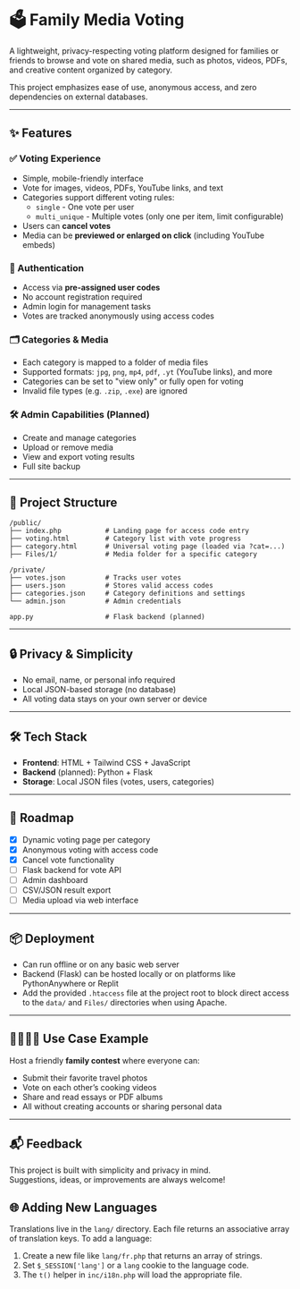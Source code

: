 # 🗳️ Family Media Voting

A lightweight, privacy-respecting voting platform designed for families or friends to browse and vote on shared media, such as photos, videos, PDFs, and creative content organized by category.

This project emphasizes ease of use, anonymous access, and zero dependencies on external databases.

---

## ✨ Features

### ✅ Voting Experience
- Simple, mobile-friendly interface
- Vote for images, videos, PDFs, YouTube links, and text
- Categories support different voting rules:
  - `single` - One vote per user
  - `multi_unique` - Multiple votes (only one per item, limit configurable)
- Users can **cancel votes**
- Media can be **previewed or enlarged on click** (including YouTube embeds)

### 🔐 Authentication
- Access via **pre-assigned user codes**
- No account registration required
- Admin login for management tasks
- Votes are tracked anonymously using access codes

### 🗂 Categories & Media
- Each category is mapped to a folder of media files
- Supported formats: `jpg`, `png`, `mp4`, `pdf`, `.yt` (YouTube links), and more
- Categories can be set to "view only" or fully open for voting
- Invalid file types (e.g. `.zip`, `.exe`) are ignored

### 🛠 Admin Capabilities (Planned)
- Create and manage categories
- Upload or remove media
- View and export voting results
- Full site backup

---

## 📁 Project Structure

```
/public/
├── index.php           # Landing page for access code entry
├── voting.html         # Category list with vote progress
├── category.html       # Universal voting page (loaded via ?cat=...)
├── Files/1/            # Media folder for a specific category

/private/
├── votes.json          # Tracks user votes
├── users.json          # Stores valid access codes
├── categories.json     # Category definitions and settings
└── admin.json          # Admin credentials

app.py                  # Flask backend (planned)
```

---

## 🔒 Privacy & Simplicity
- No email, name, or personal info required
- Local JSON-based storage (no database)
- All voting data stays on your own server or device

---

## 🛠 Tech Stack

- **Frontend**: HTML + Tailwind CSS + JavaScript
- **Backend** (planned): Python + Flask
- **Storage**: Local JSON files (votes, users, categories)

---

## 🚧 Roadmap

- [x] Dynamic voting page per category
- [x] Anonymous voting with access code
- [x] Cancel vote functionality
- [ ] Flask backend for vote API
- [ ] Admin dashboard
- [ ] CSV/JSON result export
- [ ] Media upload via web interface

---

## 📦 Deployment

- Can run offline or on any basic web server
- Backend (Flask) can be hosted locally or on platforms like PythonAnywhere or Replit
- Add the provided `.htaccess` file at the project root to block direct access to
  the `data/` and `Files/` directories when using Apache.

---

## 👨‍👩‍👧‍👦 Use Case Example

Host a friendly **family contest** where everyone can:
- Submit their favorite travel photos
- Vote on each other’s cooking videos
- Share and read essays or PDF albums
- All without creating accounts or sharing personal data

---

## 📬 Feedback

This project is built with simplicity and privacy in mind.  
Suggestions, ideas, or improvements are always welcome!

## 🌐 Adding New Languages

Translations live in the `lang/` directory. Each file returns an associative
array of translation keys. To add a language:

1. Create a new file like `lang/fr.php` that returns an array of strings.
2. Set `$_SESSION['lang']` or a `lang` cookie to the language code.
3. The `t()` helper in `inc/i18n.php` will load the appropriate file.
